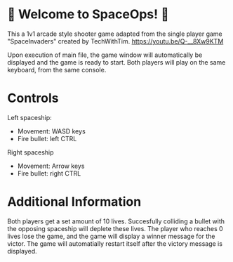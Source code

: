 # 🚀 Welcome to SpaceOps! 🚀
This a 1v1 arcade style shooter game adapted from the single player game "SpaceInvaders" 
created by TechWithTim. https://youtu.be/Q-__8Xw9KTM


Upon execution of main file, the game window will automatically be displayed 
and the game is ready to start. Both players will play on the same keyboard,
from the same console. 

# Controls
Left spaceship: 
  - Movement: WASD keys
  - Fire bullet: left CTRL

Right spaceship
  - Movement: Arrow keys
  - Fire bullet: right CTRL

# Additional Information
Both players get a set amount of 10 lives. Succesfully colliding a bullet with
the opposing spaceship will deplete these lives. The player who reaches 0 lives 
lose the game, and the game will display a winner message for the victor. The game 
will automatially restart itself after the victory message is displayed.
